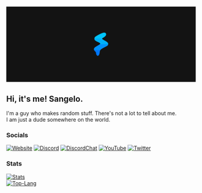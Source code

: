 [![LogoBanner](https://raw.githubusercontent.com/SangeloDev/SangeloDev/main/Banner%20Dark%206818x2727.png)](https://sangelo.space)

## Hi, it's me! Sangelo.
I'm a guy who makes random stuff. There's not a lot to tell about me.<br/>I am just a dude somewhere on the world.
  
### Socials
[![Website](https://img.shields.io/badge/website-sangelo.space-00B1FA)](https://sangelo.space) [![Discord](https://img.shields.io/badge/Discord-Sangelo%230089-6E85D3)](https://dsc.bio/sangelo) [![DiscordChat](https://img.shields.io/discord/533012823106781185?color=6E85D3&logo=Discord)](https://sangelo.space/discord) [![YouTube](https://img.shields.io/youtube/channel/subscribers/UCeaxiuBnI6mP6LveIyZao5A?label=YouTube)](https://bit.do/SangeloYT) [![Twitter](https://img.shields.io/twitter/follow/sangeloslime?label=Twitter&style=social)](https://twitter.com/SangeloSlime)

### Stats
[![Stats](https://github-readme-stats.vercel.app/api?username=sangelodev&title_color=00B1FA&bg_color=131313&text_color=ffffff&icon_color=0075F7&show_icons=true&hide_border=true&custom_title=Sangelo's%20Stats)](https://github.com/SangeloDev)<br/>[![Top-Lang](https://github-readme-stats.vercel.app/api/top-langs/?username=sangelodev&title_color=00B1FA&bg_color=131313&text_color=ffffff&icon_color=0075F7&show_icons=true&hide_border=true&custom_title=Most%20Used%20Languages)](https://github.com/SangeloDev)
